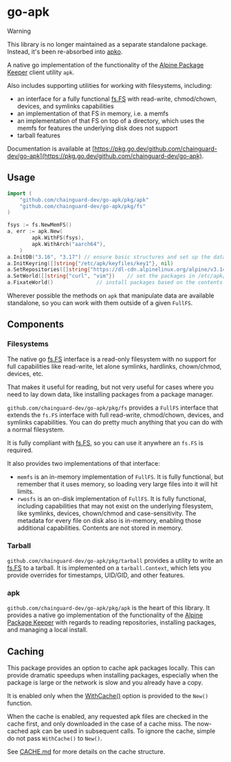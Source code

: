 # go-apk

> [!WARNING]
> This library is no longer maintained as a separate standalone package. Instead, it's been re-absorbed into [apko](https://github.com/chainguard-dev/apko).



A native go implementation of the functionality of the [Alpine Package Keeper](https://wiki.alpinelinux.org/wiki/Alpine_Package_Keeper)
client utility `apk`.

Also includes supporting utilities for working with filesystems, including:

* an interface for a fully functional [fs.FS](https://pkg.go.dev/io/fs#FS) with
read-write, chmod/chown, devices, and symlinks capabilities
* an implementation of that FS in memory, i.e. a memfs
* an implementation of that FS on top of a directory, which uses the memfs for features the underlying disk does not support
* tarball features

Documentation is available at [https://pkg.go.dev/github.com/chainguard-dev/go-apk](https://pkg.go.dev/github.com/chainguard-dev/go-apk).

## Usage

```go
import (
    "github.com/chainguard-dev/go-apk/pkg/apk"
    "github.com/chainguard-dev/go-apk/pkg/fs"
)

fsys := fs.NewMemFS()
a, err := apk.New(
		apk.WithFS(fsys),
		apk.WithArch("aarch64"),
	)
a.InitDB("3.16", "3.17") // ensure basic structures and set up the database, fetches keys for those OS versions
a.InitKeyring([]string{"/etc/apk/keyfiles/key1"}, nil)
a.SetRepositories([]string{"https://dl-cdn.alpinelinux.org/alpine/v3.14/main"})
a.SetWorld([]string{"curl", "vim"})    // set the packages in /etc/apk/world
a.FixateWorld()              // install packages based on the contents of /etc/apk/world
```

Wherever possible the methods on `apk` that manipulate data are available standalone,
so you can work with them outside of a given `FullFS`.

## Components

### Filesystems

The native go [fs.FS](https://pkg.go.dev/io/fs#FS) interface is a read-only filesystem
with no support for full capabilities like read-write, let alone symlinks, hardlinks,
chown/chmod, devices, etc.

That makes it useful for reading, but not very useful for cases where you need to lay
down data, like installing packages from a package manager.

`github.com/chainguard-dev/go-apk/pkg/fs` provides a `FullFS` interface that extends the
`fs.FS` interface with full read-write, chmod/chown, devices, and symlinks capabilities.
You can do pretty much anything that you can do with a normal filesystem.

It is fully compliant with [fs.FS](https://pkg.go.dev/io/fs#FS), so you can use it
anywhere an `fs.FS` is required.

It also provides two implementations of that interface:

* `memfs` is an in-memory implementation of `FullFS`. It is fully functional, but remember that it uses memory, so loading very large files into it will hit limits.
* `rwosfs` is an on-disk implementation of `FullFS`. It is fully functional, including capabilities that may not exist on the underlying filesystem, like symlinks, devices, chown/chmod and case-sensitivity. The metadata for every file on disk also is in-memory, enabling those additional capabilities. Contents are not stored in memory.

### Tarball

`github.com/chainguard-dev/go-apk/pkg/tarball` provides a utility to write an [fs.FS](https://pkg.go.dev/io/fs#FS) to a tarball. It is implemented on a `tarball.Context`, which lets
you provide overrides for timestamps, UID/GID, and other features.

### apk

`github.com/chainguard-dev/go-apk/pkg/apk` is the heart of this library. It provides a native go
implementation of the functionality of the
[Alpine Package Keeper](https://wiki.alpinelinux.org/wiki/Alpine_Package_Keeper)
with regards to reading repositories, installing packages, and managing a local install.

## Caching

This package provides an option to cache apk packages locally. This can provide dramatic speedups
when installing packages, especially when the package is large or the network is slow and you already have a copy.

It is enabled only when the [WithCache()](./pkg/apk/options.go) option is provided to the `New()` function.

When the cache is enabled, any requested apk files are checked in the cache first, and only downloaded
in the case of a cache miss. The now-cached apk can be used in subsequent calls. To ignore the cache,
simple do not pass `WithCache()` to `New()`.

See [CACHE.md](./docs/CACHE.md) for more details on the cache structure.
